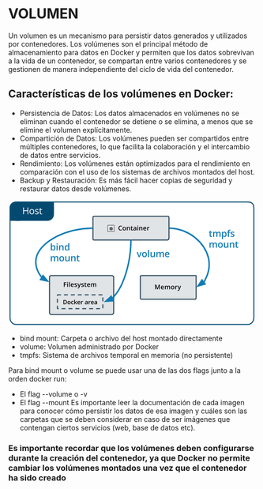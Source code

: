 # VOLUMEN

Un volumen es un mecanismo para persistir datos generados y utilizados por contenedores. Los volúmenes son el principal método de almacenamiento para datos en Docker y permiten que los datos sobrevivan a la vida de un contenedor, se compartan entre varios contenedores y se gestionen de manera independiente del ciclo de vida del contenedor.

## Características de los volúmenes en Docker:
- Persistencia de Datos: Los datos almacenados en volúmenes no se eliminan cuando el contenedor se detiene o se elimina, a menos que se elimine el volumen explícitamente.
- Compartición de Datos: Los volúmenes pueden ser compartidos entre múltiples contenedores, lo que facilita la colaboración y el intercambio de datos entre servicios.
- Rendimiento: Los volúmenes están optimizados para el rendimiento en comparación con el uso de los sistemas de archivos montados del host.
- Backup y Restauración: Es más fácil hacer copias de seguridad y restaurar datos desde volúmenes.

![Volúmenes](types-of-mounts.png)

- bind mount: Carpeta o archivo del host montado directamente
- volume: Volumen administrado por Docker
- tmpfs: Sistema de archivos temporal en memoria (no persistente)

Para bind mount o volume se puede usar una de las dos flags junto a la orden docker run:
- El flag --volume o -v
- El flag --mount
Es importante leer la documentación de  cada imagen para conocer cómo persistir los datos de esa imagen y cuáles son las carpetas que se deben considerar en caso de ser imágenes que contengan ciertos servicios (web, base de datos etc).

### Es importante recordar que los volúmenes deben configurarse durante la creación del contenedor, ya que Docker no permite cambiar los volúmenes montados una vez que el contenedor ha sido creado
